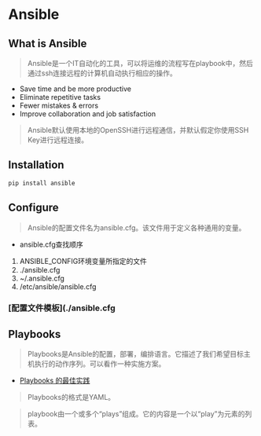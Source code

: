 # Ansible

## What is Ansible

> Ansible是一个IT自动化的工具，可以将运维的流程写在playbook中，然后通过ssh连接远程的计算机自动执行相应的操作。

* Save time and be more productive
* Eliminate repetitive tasks
* Fewer mistakes & errors
* Improve collaboration and job satisfaction

> Ansible默认使用本地的OpenSSH进行远程通信，并默认假定你使用SSH Key进行远程连接。

## Installation

```python
pip install ansible
```

## Configure

> Ansible的配置文件名为ansible.cfg。该文件用于定义各种通用的变量。

* ansible.cfg查找顺序

1. ANSIBLE_CONFIG环境变量所指定的文件
2. ./ansible.cfg
3. ~/.ansible.cfg
4. /etc/ansible/ansible.cfg

### [配置文件模板](./ansible.cfg

## Playbooks

> Playbooks是Ansible的配置，部署，编排语言。它描述了我们希望目标主机执行的动作序列。可以看作一种实施方案。

* [Playbooks 的最佳实践](https://github.com/ansible/ansible-examples)

> Playbooks的格式是YAML。

> playbook由一个或多个“plays”组成。它的内容是一个以“play”为元素的列表。
